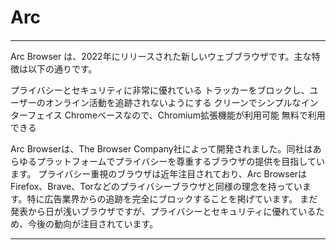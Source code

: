 ###
# Arc
####


---

Arc Browser は、2022年にリリースされた新しいウェブブラウザです。主な特徴は以下の通りです。

プライバシーとセキュリティに非常に優れている
トラッカーをブロックし、ユーザーのオンライン活動を追跡されないようにする
クリーンでシンプルなインターフェイス
Chromeベースなので、Chromium拡張機能が利用可能
無料で利用できる

Arc Browserは、The Browser Company社によって開発されました。同社はあらゆるプラットフォームでプライバシーを尊重するブラウザの提供を目指しています。
プライバシー重視のブラウザは近年注目されており、Arc BrowserはFirefox、Brave、Torなどのプライバシーブラウザと同様の理念を持っています。特に広告業界からの追跡を完全にブロックすることを掲げています。
まだ発表から日が浅いブラウザですが、プライバシーとセキュリティに優れているため、今後の動向が注目されています。

----
